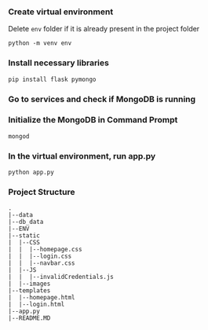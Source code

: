 ### Create virtual environment

Delete ```env``` folder if it is already present in the project folder

```python -m venv env```

### Install necessary libraries

```pip install flask pymongo```

### Go to services and check if MongoDB is running

### Initialize the MongoDB in Command Prompt

```mongod```

### In the virtual environment, run app.py

```python app.py```

### Project Structure

```
.
|--data
|--db_data
|--ENV
|--static
|  |--CSS
|  |  |--homepage.css
|  |  |--login.css
|  |  |--navbar.css
|  |--JS
|  |  |--invalidCredentials.js
|  |--images
|--templates
|  |--homepage.html
|  |--login.html
|--app.py
|--README.MD

```